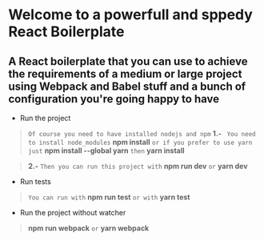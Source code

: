
# Welcome to a powerfull and sppedy React Boilerplate

  

## A React boilerplate that you can use to achieve the requirements of a medium or large project using Webpack  and Babel stuff and a bunch of configuration you're going happy to have

  

- Run the project
> `Of course you need to have installed nodejs and npm`
> **1.-** ` You need to install node_modules`  **npm install**
>  `or if you prefer to use yarn just`  **npm install --global yarn** `then` **yarn install**

>**2.-** `Then you can run this project with`  **npm run dev**  `or`  **yarn dev**


- Run tests
>`You can run with` **npm run test** `or with` **yarn test**

- Run the project without watcher

> **npm run webpack** `or` **yarn webpack**